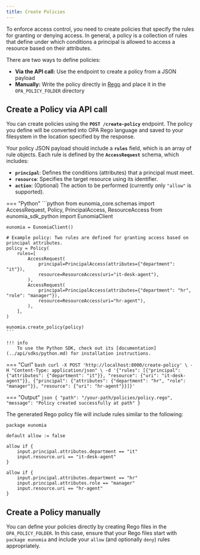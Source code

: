 ```yaml
---
title: Create Policies
---
```


To enforce access control, you need to create policies that specify the rules for granting or denying access. In general, a policy is a collection of rules that define under which conditions a principal is allowed to access a resource based on their attributes. 
 

There are two ways to define policies:

- **Via the API call:** Use the endpoint to create a policy from a JSON payload
- **Manually:** Write the policy directly in [Rego][rego-website] and place it in the `OPA_POLICY_FOLDER` directory

## Create a Policy via API call

You can create policies using the **`POST /create-policy`** endpoint. The policy you define will be converted into OPA Rego language and saved to your filesystem in the location specified by the response.

Your policy JSON payload should include a **`rules`** field, which is an array of rule objects. Each rule is defined by the **`AccessRequest`** schema, which includes:

- **`principal`**: Defines the conditions (attributes) that a principal must meet.
- **`resource`**: Specifies the target resource using its identifier.
- **`action`**: (Optional) The action to be performed (currently only `"allow"` is supported).

=== "Python"
    ```python
    from eunomia_core.schemas import AccessRequest, Policy, PrincipalAccess, ResourceAccess
    from eunomia_sdk_python import EunomiaClient

    eunomia = EunomiaClient()

    # Example policy: Two rules are defined for granting access based on principal attributes.
    policy = Policy(
        rules=[
            AccessRequest(
                principal=PrincipalAccess(attributes={"department": "it"}),
                resource=ResourceAccess(uri="it-desk-agent"),
            ),
            AccessRequest(
                principal=PrincipalAccess(attributes={"department": "hr", "role": "manager"}),
                resource=ResourceAccess(uri="hr-agent"),
            ),
        ],
    )

    eunomia.create_policy(policy)
    ```

    !!! info
        To use the Python SDK, check out its [documentation](../api/sdks/python.md) for installation instructions.

=== "Curl"
    ```bash
    curl -X POST 'http://localhost:8000/create-policy' \
    -H "Content-Type: application/json" \
    -d '{"rules": [{"principal": {"attributes": {"department": "it"}}, "resource": {"uri": "it-desk-agent"}}, {"principal": {"attributes": {"department": "hr", "role": "manager"}}, "resource": {"uri": "hr-agent"}}]}'
    ```

=== "Output"
    ```json
    {
        "path": "/your-path/policies/policy.rego",
        "message": "Policy created successfully at path"
    }
    ```


The generated Rego policy file will include rules similar to the following:

```rego
package eunomia

default allow := false

allow if {
    input.principal.attributes.department == "it"
    input.resource.uri == "it-desk-agent"
}

allow if {
    input.principal.attributes.department == "hr"
    input.principal.attributes.role == "manager"
    input.resource.uri == "hr-agent"
}
```


## Create a Policy manually

 You can define your policies directly by creating Rego files in the `OPA_POLICY_FOLDER`. 
 In this case, ensure that your Rego files start with `package eunomia` and include your `allow` (and optionally `deny`) rules appropriately.



[rego-website]: https://www.openpolicyagent.org/docs/latest/policy-language/